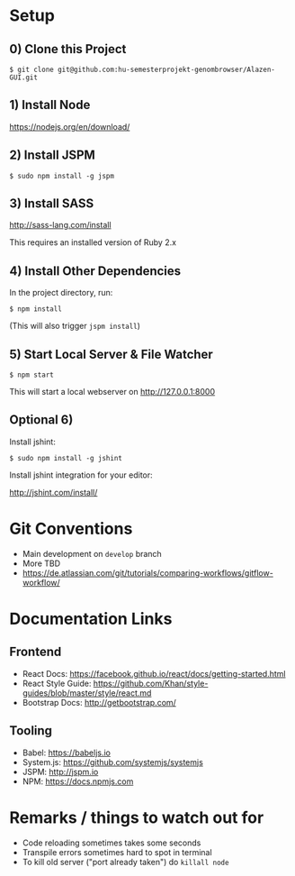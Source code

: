 # Setup

## 0) Clone this Project

    $ git clone git@github.com:hu-semesterprojekt-genombrowser/Alazen-GUI.git

## 1) Install Node

https://nodejs.org/en/download/

## 2) Install JSPM

    $ sudo npm install -g jspm

## 3) Install SASS

http://sass-lang.com/install

This requires an installed version of Ruby 2.x

## 4) Install Other Dependencies

In the project directory, run:

    $ npm install

(This will also trigger `jspm install`)

## 5) Start Local Server & File Watcher

    $ npm start

This will start a local webserver on http://127.0.0.1:8000

## Optional 6)

Install jshint:

    $ sudo npm install -g jshint

Install jshint integration for your editor:

http://jshint.com/install/

# Git Conventions

- Main development on `develop` branch
- More TBD
- https://de.atlassian.com/git/tutorials/comparing-workflows/gitflow-workflow/

# Documentation Links
## Frontend

- React Docs: https://facebook.github.io/react/docs/getting-started.html
- React Style Guide: https://github.com/Khan/style-guides/blob/master/style/react.md
- Bootstrap Docs: http://getbootstrap.com/

## Tooling

- Babel: https://babeljs.io
- System.js: https://github.com/systemjs/systemjs
- JSPM: http://jspm.io
- NPM: https://docs.npmjs.com

# Remarks / things to watch out for

- Code reloading sometimes takes some seconds
- Transpile errors sometimes hard to spot in terminal
- To kill old server ("port already taken") do `killall node`
